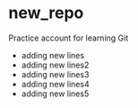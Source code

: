 # new_repo
Practice account for learning Git
- adding new lines
- adding new lines2
- adding new lines3
- adding new lines4
- adding new lines5
